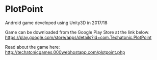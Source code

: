 # PlotPoint
Android game developed using Unity3D in 2017/18

Game can be downloaded from the Google Play Store at the link below:
https://play.google.com/store/apps/details?id=com.Techatonic.PlotPoint

Read about the game here:
http://techatonicgames.000webhostapp.com/plotpoint.php
